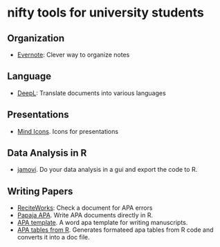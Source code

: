 # nifty tools for university students

## Organization

* [Evernote](https://evernote.com/intl/de/): Clever way to organize notes

## Language

* [DeepL](https://www.deepl.com/translator): Translate documents into various languages

## Presentations

* [Mind Icons](https://www.olicav.com/#/icons/). Icons for presentations

## Data Analysis in R

* [jamovi](https://www.jamovi.org/features.html). Do your data analysis in a gui and export the code to R. 

## Writing Papers

* [ReciteWorks](https://reciteworks.com/check): Check a document for APA errors
* [Papaja APA](https://crsh.github.io/papaja_man/index.html). Write APA documents directly in R. 
* [APA template](https://templates.office.com/en-US/APA-style-report-6th-edition-TM03982351). A word apa template for writing manuscripts. 
* [APA tables from R](https://dstanley4.github.io/apaTables/articles/apaTables.html). Generates formateed apa tables from R code and converts it into a doc file. 
